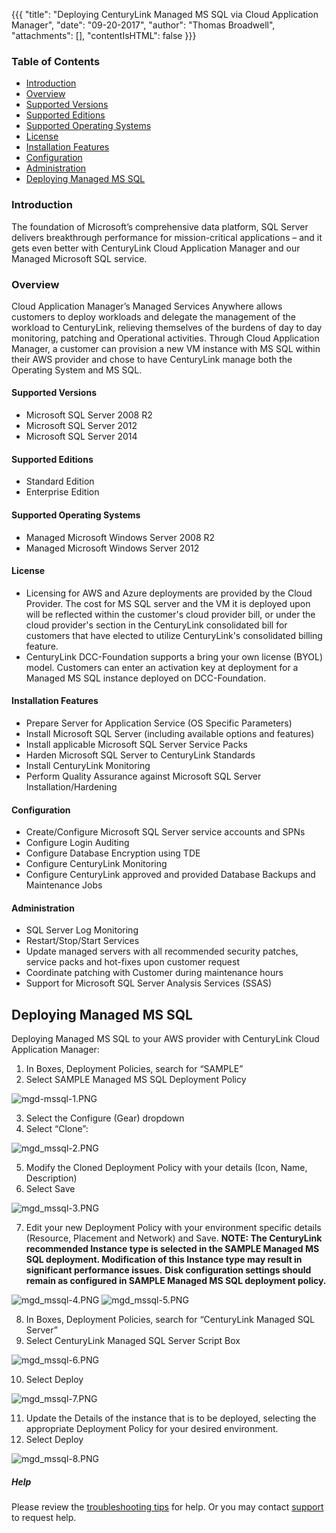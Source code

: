 {{{
  "title": "Deploying CenturyLink Managed MS SQL via Cloud Application Manager",
  "date": "09-20-2017",
  "author": "Thomas Broadwell",
  "attachments": [],
  "contentIsHTML": false
}}}

### Table of Contents

* [Introduction](#introduction)
* [Overview](#overview)
* [Supported Versions](#supported-versions)
* [Supported Editions](#supported-editions)
* [Supported Operating Systems](#supported-operating-systems)
* [License](#license)
* [Installation Features](#installation-features)
* [Configuration](#configuration)
* [Administration](#administration)
* [Deploying Managed MS SQL](#deploying-managed-ms-sql)


### Introduction
The foundation of Microsoft’s comprehensive data platform, SQL Server delivers breakthrough performance for mission-critical applications – and it gets even better with CenturyLink Cloud Application Manager and our Managed Microsoft SQL service.

### Overview
Cloud Application Manager’s Managed Services Anywhere allows customers to deploy workloads and delegate the management of the workload to CenturyLink, relieving themselves of the burdens of day to day monitoring, patching and Operational activities.  Through Cloud Application Manager, a customer can provision a new VM instance with MS SQL within their AWS provider and chose to have CenturyLink manage both the Operating System and MS SQL.

#### Supported Versions
*  Microsoft SQL Server 2008 R2
*  Microsoft SQL Server 2012
*  Microsoft SQL Server 2014

#### Supported Editions
*  Standard Edition
*  Enterprise Edition

#### Supported Operating Systems
*	Managed Microsoft Windows Server 2008 R2
*	Managed Microsoft Windows Server 2012

#### License
* Licensing for AWS and Azure deployments are provided by the Cloud Provider.  The cost for MS SQL server and the VM it is deployed upon will be reflected within the customer's cloud provider bill, or under the cloud provider's section in the CenturyLink consolidated bill for customers that have elected to utilize CenturyLink's consolidated billing feature.
* CenturyLink DCC-Foundation supports a bring your own license (BYOL) model.  Customers can enter an activation key at deployment for a Managed MS SQL instance deployed on DCC-Foundation.

#### Installation Features
* Prepare Server for Application Service (OS Specific Parameters)
* Install Microsoft SQL Server (including available options and features)
* Install applicable Microsoft SQL Server Service Packs
* Harden Microsoft SQL Server to CenturyLink Standards
* Install CenturyLink Monitoring
* Perform Quality Assurance against Microsoft SQL Server Installation/Hardening

#### Configuration
* Create/Configure Microsoft SQL Server service accounts and SPNs
* Configure Login Auditing
* Configure Database Encryption using TDE
* Configure CenturyLink Monitoring
* Configure CenturyLink approved and provided Database Backups and Maintenance Jobs

#### Administration
* SQL Server Log Monitoring
* Restart/Stop/Start Services
* Update managed servers with all recommended security patches, service packs and hot-fixes upon customer request
* Coordinate patching with Customer during maintenance hours
*	Support for Microsoft SQL Server Analysis Services (SSAS)


## Deploying Managed MS SQL

Deploying Managed MS SQL to your AWS provider with CenturyLink Cloud Application Manager:
1.	In Boxes, Deployment Policies, search for “SAMPLE”
2.	Select SAMPLE Managed MS SQL Deployment Policy 

![mgd-mssql-1.PNG](../../images/cloud-application-manager/mgd_mssql-1.PNG)

3.	Select the Configure (Gear) dropdown 
4.	Select “Clone”:

![mgd_mssql-2.PNG](../../images/cloud-application-manager/mgd_mssql-2.PNG)

5.	Modify the Cloned Deployment Policy with your details (Icon, Name, Description) 
6.	Select Save

![mgd_mssql-3.PNG](../../images/cloud-application-manager/mgd_mssql-3.PNG)

7.	Edit your new Deployment Policy with your environment specific details (Resource, Placement and Network) and Save. 
**NOTE:  The CenturyLink recommended Instance type is selected in the SAMPLE Managed MS SQL deployment.  Modification of this Instance type may result in significant performance issues.**
**Disk configuration settings should remain as configured in SAMPLE Managed MS SQL deployment policy.**

![mgd_mssql-4.PNG](../../images/cloud-application-manager/mgd_mssql-4.PNG)
![mgd_mssql-5.PNG](../../images/cloud-application-manager/mgd_mssql-5.PNG)

8.	In Boxes, Deployment Policies, search for “CenturyLink Managed SQL Server”
9.	Select CenturyLink Managed SQL Server Script Box

![mgd_mssql-6.PNG](../../images/cloud-application-manager/mgd_mssql-6.PNG)

10.	Select Deploy

![mgd_mssql-7.PNG](../../images/cloud-application-manager/mgd_mssql-7.PNG)

11.	Update the Details of the instance that is to be deployed, selecting the appropriate Deployment Policy for your desired environment.
12.	Select Deploy

![mgd_mssql-8.PNG](../../images/cloud-application-manager/mgd_mssql-8.PNG)

##### Help

Please review the [troubleshooting tips](../Troubleshooting/troubleshooting-tips.md) for help. Or you may contact [support](http://managedservices.ctl.io) to request help.
